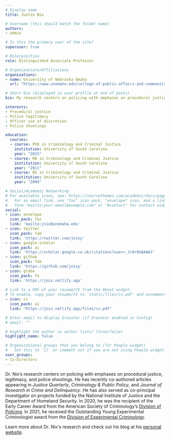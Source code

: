 ```yaml
---
# Display name
title: Justin Nix

# Username (this should match the folder name)
authors:
- admin

# Is this the primary user of the site?
superuser: true

# Role/position
role: Distinguished Associate Professor

# Organizations/Affiliations
organizations:
- name: University of Nebraska Omaha
  url: "https://www.unomaha.edu/college-of-public-affairs-and-community-service/criminology-and-criminal-justice/about-us/justin-nix.php"

# Short bio (displayed in user profile at end of posts)
bio: My research centers on policing with emphases on procedural justice, legitimacy, and police shootings. 

interests:
- Procedural justice
- Police legitimacy
- Officer use of discretion
- Police shootings

education:
  courses:
  - course: PhD in Criminology and Criminal Justice
    institution: University of South Carolina
    year: "2015"
  - course: MA in Criminology and Criminal Justice
    institution: University of South Carolina
    year: "2011"
  - course: BS in Criminology and Criminal Justice
    institution: University of South Carolina
    year: "2009"

# Social/Academic Networking
# For available icons, see: https://sourcethemes.com/academic/docs/page-builder/#icons
#   For an email link, use "fas" icon pack, "envelope" icon, and a link in the
#   form "mailto:your-email@example.com" or "#contact" for contact widget.
social:
- icon: envelope
  icon_pack: fas
  link: 'mailto:jnix@unomaha.edu'
- icon: twitter
  icon_pack: fab
  link: 'https://twitter.com/jnixy'
- icon: google-scholar
  icon_pack: ai
  link: 'https://scholar.google.co.uk/citations?user=_Jr8r8UAAAAJ'
- icon: github
  icon_pack: fab
  link: 'https://github.com/jnixy'
- icon: globe
  icon_pack: fa
  link: 'https://jnix.netlify.app'
  
# Link to a PDF of your resume/CV from the About widget.
# To enable, copy your resume/CV to `static/files/cv.pdf` and uncomment the lines below.
- icon: cv
  icon_pack: ai
  link: "https://jnix.netlify.app/files/cv.pdf"

# Enter email to display Gravatar (if Gravatar enabled in Config)
# email: ""

# Highlight the author in author lists? (true/false)
highlight_name: false

# Organizational groups that you belong to (for People widget)
#   Set this to `[]` or comment out if you are not using People widget.
user_groups:
- Co-Directors
---
```


Dr. Nix’s research centers on policing with emphases on procedural justice, legitimacy, and police shootings. He has recently co-authored articles appearing in *Justice Quarterly*, *Criminology & Public Policy*, and *Journal of Research in Crime and Delinquency*. He has also served as co-principal investigator on projects funded by the National Institute of Justice and the Department of Homeland Security. In 2020, he was the recipient of the Early Career Award from the American Society of Criminology’s [Division of Policing](https://ascpolicing.org/). In 2021, he received the Outstanding Young Experimental Criminologist award from the [Division of Experimental Criminology](https://www.experimentalcrim.org/decaec2020awards).

Learn more about Dr. Nix's research and check out his blog at his [personal website](https://jnix.netlify.app). 